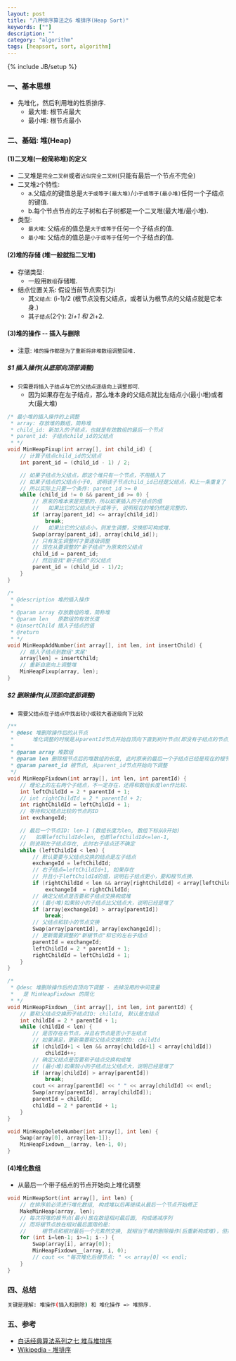 ```yaml
---
layout: post
title: "八种排序算法之6 堆排序(Heap Sort)"
keywords: [""]
description: ""
category: "algorithm"
tags: [heapsort, sort, algorithm]
---
```

{% include JB/setup %}

### 一、基本思想
* 先堆化，然后利用堆的性质排序.
    * 最大堆: 根节点最大
    * 最小堆: 根节点最小

### 二、基础: 堆(Heap)

#### (1)二叉堆(一般简称堆)的定义
* 二叉堆是`完全二叉树`或者`近似完全二叉树`(只能有最后一个节点不完全)
* 二叉堆`2`个特性:
    * a.父结点的键值总是`大于或等于(最大堆)`/`小于或等于(最小堆)`任何一个子结点的键值.
    * b.每个节点节点的左子树和右子树都是一个二叉堆(最大堆/最小堆).
* 类型:
    * `最大堆`: 父结点的值总是`大于或等于`任何一个子结点的值.
    * `最小堆`: 父结点的值总是`小于或等于`任何一个子结点的值.

#### (2)堆的存储 (堆一般就指二叉堆)
* 存储类型:
    * 一般用`数组`存储堆.
* 结点位置关系: 假设当前节点索引为i
    * 其`父结点`: (i-1)/2 (根节点没有父结点，或者认为根节点的父结点就是它本身.)
    * 其`子结点`(2个): 2*i+1 和 2*i+2.

#### (3)堆的操作 -- 插入与删除
* 注意: `堆的操作都是为了重新将非堆数组调整回堆.`

##### $1 插入操作(从底部向顶部调整)
* `只需要将插入子结点与它的父结点逐级向上调整即可`.
    * 因为如果存在左子结点，那么堆本身的父结点就比左结点小(最小堆)或者大(最大堆)

```c
/* 最小堆的插入操作的上调整
 * array: 存放堆的数组，简称堆
 * child_id: 新加入的子结点，也就是有效数组的最后一个节点
 * parent_id: 子结点child_id的父结点
 * */
void MinHeapFixup(int array[], int child_id) {
    // 计算子结点child_id的父结点
    int parent_id = (child_id - 1) / 2;

    // 如果子结点为父结点，即这个堆只有一个节点，不用插入了
    // 如果子结点的父结点小于0, 说明该子节点child_id已经是父结点，和上一条重复了
    // 所以实际上只要一个条件: parent_id >= 0
    while (child_id != 0 && parent_id >= 0) {
        // 原来的堆本来是完整的，所以如果插入的子结点的值
        //   如果比它的父结点大于或等于, 说明现在的堆仍然是完整的.
        if (array[parent_id] <= array[child_id])
            break;
        //   如果比它的父结点小，则发生调整，交换即可构成堆.
        Swap(array[parent_id], array[child_id]);
        // 只有发生调整时才要逐级调整
        // 现在从要调整的"新子结点"为原来的父结点
        child_id = parent_id;
        // 然后查找"新子结点"的父结点
        parent_id = (child_id - 1)/2;
    }
}

/*
 * @description 堆的插入操作
 *
 * @param array 存放数组的堆，简称堆
 * @param len   原数组的有效长度
 * @insertChild 插入子结点的值
 * @return 
 * */
void MinHeapAddNumber(int array[], int len, int insertChild) {
    // 插入子结点到数组'末尾'
    array[len] = insertChild;
    // 重新自底向上调整堆
    MinHeapFixup(array, len);
}
```

##### $2 删除操作(从顶部向底部调整)
* `需要父结点在子结点中找出较小或较大者逐级向下比较`

```c
/**
 * @desc 堆删除操作后的从节点
 *      堆化调整的时候是从parentId节点开始自顶向下直到树叶节点(即没有子结点的节点)的.
 * 
 * @param array 堆数组
 * @param len 删除根节点后的堆数组的长度, 此时原来的最后一个子结点已经是现在的根节点，不能算堆，所以要重新调整.
 * @param parent_id 根节点, 从parent_id节点开始向下调整
 */
void MinHeapFixdown(int array[], int len, int parentId) {
    // 理论上的左右两个子结点，不一定存在，还得和数组长度len作比较.
    int leftChildId = 2 * parentId + 1;
    // int rightChildId = 2 * parentId + 2;
    int rightChildId = leftChildId + 1;
    // 等待和父结点比较的节点的ID
    int exchangeId;

    // 最后一个节点ID: len-1 (数组长度为len, 数组下标从0开始)
    //   如果leftChildId<len, 也即leftChildId<=len-1,
    // 则说明左子结点存在, 此时右子结点还不确定
    while (leftChildId < len) {
        // 默认要要与父结点交换的结点是左子结点
        exchangeId = leftChildId;
        // 右子结点=leftChildId+1, 如果存在
        // 并且小于leftChildId的值，说明右子结点更小，要和根节点换.
        if (rightChildId < len && array[rightChildId] < array[leftChildId])
            exchangeId  = rightChildId;
        // 确定父结点是否要和子结点交换构成堆
        // (最小堆)如果较小的子结点比父结点大，说明已经是堆了
        if (array[exchangeId] > array[parentId])
            break;
        // 父结点和较小的节点交换
        Swap(array[parentId], array[exchangeId]);
        // 更新需要调整的"新根节点"和它的左右子结点
        parentId = exchangeId;
        leftChildId = 2 * parentId + 1;
        rightChildId = leftChildId + 1;
    }
}

/* 
 * @desc 堆删除操作后的自顶向下调整 - 去掉没用的中间变量
 *   是 MinHeapFixdown 的简化
 * */
void MinHeapFixdown__(int array[], int len, int parentId) {
    // 要和父结点交换的子结点ID: childId, 默认是左结点
    int childId = 2 * parentId + 1;
    while (childId < len) {
        // 是否存在右节点，并且右节点是否小于左结点
        // 如果满足，更新需要和父结点交换的ID: childId
        if (childId+1 < len && array[childId+1] < array[childId])
            childId++;
        // 确定父结点是否要和子结点交换构成堆
        // (最小堆)如果较小的子结点比父结点大，说明已经是堆了
        if (array[childId] > array[parentId])
            break;
        cout << array[parentId] << " " << array[childId] << endl;
        Swap(array[parentId], array[childId]);
        parentId = childId;
        childId = 2 * parentId + 1;
    }
}

void MinHeapDeleteNumber(int array[], int len) {
    Swap(array[0], array[len-1]);
    MinHeapFixdown__(array, len-1, 0);
}
```

#### (4)堆化数组
* 从最后一个带子结点的节点开始向上堆化调整

```c
void MinHeapSort(int array[], int len) {
    // 在排序前必须进行堆化数组, 构成堆以后再继续从最后一个节点开始修正
    MakeMinHeap(array, len);
    // 每次将堆的根节点(最小)放在数组相对最后面, 构成递减序列
    // 而将根节点放在相对最后面用的是:
    //     根节点和相对最后一个元素然交换, 就相当于堆的删除操作(后重新构成堆)，但并非真的删除.
    for (int i=len-1; i>=1; i--) {
        Swap(array[i], array[0]);
        MinHeapFixdown__(array, i, 0);
        // cout << "每次堆化后根节点: " << array[0] << endl;
    }
}
```

### 四、总结

```bash
关键是理解: 堆操作(插入和删除) 和 堆化操作 => 堆排序.
```

### 五、参考
* [白话经典算法系列之七 堆与堆排序](http://blog.csdn.net/morewindows/article/details/6709644/#quote)
* [Wikipedia - 堆排序](https://zh.wikipedia.org/wiki/%E5%A0%86%E6%8E%92%E5%BA%8F)
